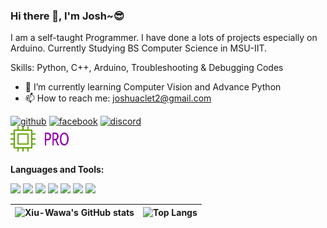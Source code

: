 ### Hi there 👋, I'm Josh~😎
  I am a self-taught Programmer. I have done a lots of projects especially  on Arduino. Currently Studying BS Computer Science in MSU-IIT.

Skills: Python, C++, Arduino, Troubleshooting & Debugging Codes

- 🌱 I’m currently learning Computer Vision and Advance Python
- 📫 How to reach me: joshuaclet2@gmail.com 


[<img src='https://cdn.jsdelivr.net/npm/simple-icons@3.0.1/icons/github.svg' alt='github' height='40'>](https://github.com/Xiu-Wawa)  [<img src='https://cdn.jsdelivr.net/npm/simple-icons@3.0.1/icons/facebook.svg' alt='facebook' height='40'>](https://www.facebook.com/CerDoopsS.v2)  [<img src='https://cdn.jsdelivr.net/npm/simple-icons@3.0.1/icons/discord.svg' alt='discord' height='40'>](https://discord.com/channels/@me)  
<a href='https://docs.github.com/en/developers'><img src='https://raw.githubusercontent.com/acervenky/animated-github-badges/master/assets/devbadge.gif' width='40' height='40'></a> <a href='https://github.com/pricing'><img src='https://raw.githubusercontent.com/acervenky/animated-github-badges/master/assets/pro.gif' width='40' height='40'></a> 
<br />
<br />
**Languages and Tools:**

<code><img height="20" src="https://raw.githubusercontent.com/dabideee13/explore/master/topics/python/python.png"></code>
<code><img height="20" src="https://raw.githubusercontent.com/dabideee13/explore/master/topics/arduino/arduino.png"></code>
<code><img height="20" src="https://raw.githubusercontent.com/dabideee13/explore/master/topics/terminal/terminal.png"></code>
<code><img height="20" src="https://raw.githubusercontent.com/dabideee13/explore/master/topics/ubuntu/ubuntu.png"></code>
<code><img height="20" src="https://raw.githubusercontent.com/dabideee13/explore/master/topics/sublime-text/sublime-text.png"></code>
<code><img height="20" src="https://raw.githubusercontent.com/dabideee13/explore/master/topics/visual-studio-code/visual-studio-code.png"></code>
<code><img height="20" src="https://raw.githubusercontent.com/dabideee13/explore/master/topics/git/git.png"></code>


![Xiu-Wawa's GitHub stats](https://github-readme-stats.vercel.app/api?username=Xiu-Wawa&show_icons=true&theme=radical) | ![Top Langs](https://github-readme-stats.vercel.app/api/top-langs/?username=Xiu-Wawa&theme=radical&langs_count=10&hide=jupyter%20notebook,html "Xiu_Wawa' Top Languages Card")
:---------------------------------------------------------------------------------------------------------------------:|:--------------:



